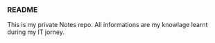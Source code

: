 ### README ###
This is my private Notes repo. All informations are my knowlage learnt  during my IT jorney.

